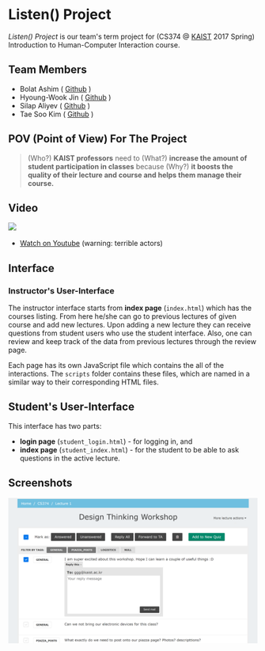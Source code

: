 # Listen() Project

_Listen() Project_ is our team's term project for (CS374 @ [KAIST](http://kaist.edu) 2017 Spring) Introduction to Human-Computer Interaction course.

## Team Members

* Bolat Ashim ( [Github](https://github.com/bolatashim) )
* Hyoung-Wook Jin ( [Github](https://github.com/jhw123) )
* Silap Aliyev ( [Github](https://github.com/oaakx) )
* Tae Soo Kim ( [Github](https://github.com/tsook) )


## POV (Point of View) For The Project

> (Who?) **KAIST professors** need to (What?) **increase the amount of student participation in classes** because (Why?) **it boosts the quality of their lecture and course and helps them manage their course.**

## Video

[![](https://img.youtube.com/vi/IwefWBHloOc/0.jpg)](https://www.youtube.com/watch?v=IwefWBHloOc)

* [Watch on Youtube](https://www.youtube.com/watch?v=IwefWBHloOc) (warning: terrible actors)

## Interface

### Instructor's User-Interface

The instructor interface starts from **index page** (`index.html`) which has the courses listing. From here he/she can go to previous lectures of given course and add new lectures. Upon adding a new lecture they can receive questions from student users who use the student interface. Also, one can review and keep track of the data from previous lectures through the review page.  

Each page has its own JavaScript file which contains the all of the interactions. The `scripts` folder contains these files, which are named in a similar way to their corresponding HTML files.

## Student's User-Interface

This interface has two parts:

* **login page** (`student_login.html`) - for logging in, and
* **index page** (`student_index.html`) - for the student to be able to ask questions in the active lecture.

## Screenshots

![Screenshot of Questions page](screenshot.png)
